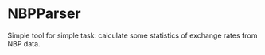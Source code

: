 # NBPParser
Simple tool for simple task: calculate some statistics of exchange rates from NBP data.
